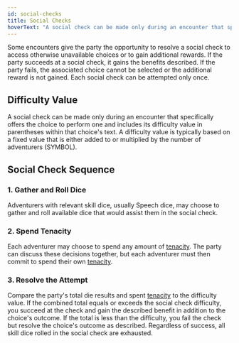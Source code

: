 ```yaml
---
id: social-checks
title: Social Checks
hoverText: "A social check can be made only during an encounter that specifically offers the choice to perform one and includes its difficulty value in parentheses within that choice's text."
---
```


Some encounters give the party the opportunity to resolve a social check to access otherwise unavailable choices or to gain additional rewards. If the party succeeds at a social check, it gains the benefits described. If the party fails, the associated choice cannot be selected or the additional reward is not gained. Each social check can be attempted only once.

## Difficulty Value
A social check can be made only during an encounter that specifically offers the choice to perform one and includes its difficulty value in parentheses within that choice's text. A difficulty value is typically based on a fixed value that is either added to or multiplied by the number of adventurers (SYMBOL).

## Social Check Sequence

### 1. Gather and Roll Dice
Adventurers with relevant skill dice, usually Speech dice, may choose to gather and roll available dice that would assist them in the social check.

### 2. Spend Tenacity
Each adventurer may choose to spend any amount of [tenacity](/docs/all/other/tenacity). The party can discuss these decisions together, but each adventurer must then commit to spend their own [tenacity](/docs/all/other/tenacity).

### 3. Resolve the Attempt
Compare the party's total die results and spent [tenacity](/docs/all/other/tenacity) to the difficulty value. If the combined total equals or exceeds the social check difficulty, you succeed at the check and gain the described benefit in addition to the choice's outcome. If the total is less than the difficulty, you fail the check but resolve the choice's outcome as described. Regardless of success, all skill dice rolled in the social check are exhausted.
